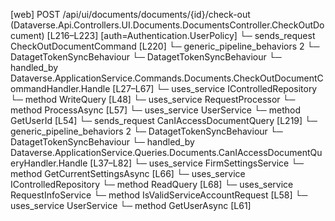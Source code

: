 [web] POST /api/ui/documents/documents/{id}/check-out  (Dataverse.Api.Controllers.UI.Documents.DocumentsController.CheckOutDocument)  [L216–L223] [auth=Authentication.UserPolicy]
  └─ sends_request CheckOutDocumentCommand [L220]
    └─ generic_pipeline_behaviors 2
      └─ DatagetTokenSyncBehaviour
      └─ DatagetTokenSyncBehaviour
    └─ handled_by Dataverse.ApplicationService.Commands.Documents.CheckOutDocumentCommandHandler.Handle [L27–L67]
      └─ uses_service IControlledRepository<DocumentVersion>
        └─ method WriteQuery [L48]
      └─ uses_service RequestProcessor
        └─ method ProcessAsync [L57]
      └─ uses_service UserService
        └─ method GetUserId [L54]
  └─ sends_request CanIAccessDocumentQuery [L219]
    └─ generic_pipeline_behaviors 2
      └─ DatagetTokenSyncBehaviour
      └─ DatagetTokenSyncBehaviour
    └─ handled_by Dataverse.ApplicationService.Queries.Documents.CanIAccessDocumentQueryHandler.Handle [L37–L82]
      └─ uses_service FirmSettingsService
        └─ method GetCurrentSettingsAsync [L66]
      └─ uses_service IControlledRepository<Document>
        └─ method ReadQuery [L68]
      └─ uses_service RequestInfoService
        └─ method IsValidServiceAccountRequest [L58]
      └─ uses_service UserService
        └─ method GetUserAsync [L61]

